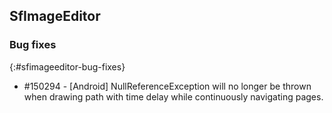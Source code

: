## SfImageEditor

### Bug fixes
{:#sfimageeditor-bug-fixes}

* \#150294 - [Android] NullReferenceException will no longer be thrown when drawing path with time delay while continuously navigating pages.